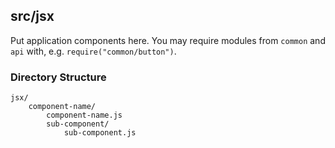 ## src/jsx

Put application components here.  You may require modules from 
`common` and `api` with, e.g. `require("common/button")`.

### Directory Structure

    jsx/
        component-name/
            component-name.js
            sub-component/
                sub-component.js
